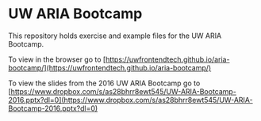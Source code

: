 # UW ARIA Bootcamp

This repository holds exercise and example files for the UW ARIA Bootcamp.

To view in the browser go to [https://uwfrontendtech.github.io/aria-bootcamp/](https://uwfrontendtech.github.io/aria-bootcamp/)

To view the slides from the 2016 UW ARIA Bootcamp go to [https://www.dropbox.com/s/as28bhrr8ewt545/UW-ARIA-Bootcamp-2016.pptx?dl=0](https://www.dropbox.com/s/as28bhrr8ewt545/UW-ARIA-Bootcamp-2016.pptx?dl=0)